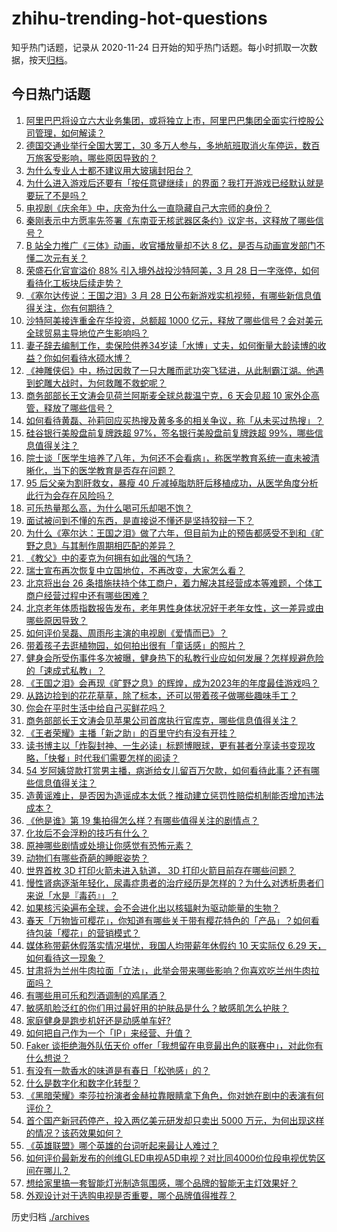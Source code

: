 # zhihu-trending-hot-questions

知乎热门话题，记录从 2020-11-24
日开始的知乎热门话题。每小时抓取一次数据，按天[归档](./archives)。

## 今日热门话题

<!-- BEGIN -->
<!-- 最后更新时间 Wed Mar 29 2023 02:00:29 GMT+0800 (China Standard Time) -->

1. [阿里巴巴将设立六大业务集团，或将独立上市，阿里巴巴集团全面实行控股公司管理，如何解读？](https://www.zhihu.com/question/592382795)
1. [德国交通业举行全国大罢工，30 多万人参与，多地航班取消火车停运，数百万旅客受影响，哪些原因导致的？](https://www.zhihu.com/question/592294752)
1. [为什么专业人士都不建议用大玻璃封阳台？](https://www.zhihu.com/question/591427012)
1. [为什么进入游戏后还要有「按任意键继续」的界面？我打开游戏已经默认就是要玩了不是吗？](https://www.zhihu.com/question/592107474)
1. [电视剧《庆余年》中，庆帝为什么一直隐藏自己大宗师的身份？](https://www.zhihu.com/question/499720106)
1. [秦刚表示中方愿率先签署《东南亚无核武器区条约》议定书，这释放了哪些信号？](https://www.zhihu.com/question/592303399)
1. [B 站全力推广《三体》动画，收官播放量却不达 8 亿，是否与动画宣发部门不懂二次元有关？](https://www.zhihu.com/question/591794642)
1. [荣盛石化官宣溢价 88% 引入境外战投沙特阿美，3 月 28 日一字涨停，如何看待化工板块后续走势？](https://www.zhihu.com/question/592334803)
1. [《塞尔达传说：王国之泪》3 月 28 日公布新游戏实机视频，有哪些新信息值得关注，你有何期待？](https://www.zhihu.com/question/592419514)
1. [沙特阿美接连重金在华投资，总额超 1000 亿元，释放了哪些信号？会对美元全球贸易主导地位产生影响吗？](https://www.zhihu.com/question/592364559)
1. [妻子辞去编制工作，卖保险供养34岁读「水博」丈夫，如何衡量大龄读博的收益？你如何看待水硕水博？](https://www.zhihu.com/question/592312253)
1. [《神雕侠侣》中，杨过因救了一只大雕而武功突飞猛进，从此制霸江湖。他遇到蛇雕大战时，为何救雕不救蛇呢？](https://www.zhihu.com/question/584916890)
1. [商务部部长王文涛会见荷兰阿斯麦全球总裁温宁克，6 天会见超 10 家外企高管，释放了哪些信号？](https://www.zhihu.com/question/592426290)
1. [如何看待黄磊、孙莉回应买热搜及黄多多的相关争议，称「从未买过热搜」？](https://www.zhihu.com/question/592183204)
1. [硅谷银行美股盘前复牌跌超 97%，签名银行美股盘前复牌跌超 99%，哪些信息值得关注？](https://www.zhihu.com/question/592439279)
1. [院士谈「医学生培养了八年，为何还不会看病」，称医学教育系统一直未被清晰化，当下的医学教育是否存在问题？](https://www.zhihu.com/question/592318182)
1. [95 后父亲为割肝救女，暴瘦 40 斤减掉脂肪肝后移植成功，从医学角度分析此行为会存在风险吗？](https://www.zhihu.com/question/592114502)
1. [可乐热量那么高，为什么喝可乐却喝不饱？](https://www.zhihu.com/question/590978913)
1. [面试被问到不懂的东西，是直接说不懂还是坚持狡辩一下？](https://www.zhihu.com/question/537844401)
1. [为什么《塞尔达：王国之泪》做了六年，但目前为止的预告都感受不到和《旷野之息》与其制作周期相匹配的差异？](https://www.zhihu.com/question/591093839)
1. [《教父》中的麦克为何拥有如此强的气场？](https://www.zhihu.com/question/303145504)
1. [瑞士宣布再次恢复中立国地位，不再改变，大家怎么看？](https://www.zhihu.com/question/592286979)
1. [北京将出台 26 条措施扶持个体工商户，着力解决其经营成本等难题，个体工商户经营过程中还有哪些困难？](https://www.zhihu.com/question/592351185)
1. [北京老年体质指数报告发布，老年男性身体状况好于老年女性，这一差异或由哪些原因导致？](https://www.zhihu.com/question/592426507)
1. [如何评价吴磊、周雨彤主演的电视剧《爱情而已》？](https://www.zhihu.com/question/592197322)
1. [带着孩子去逛植物园，如何拍出很有「童话感」的照片？](https://www.zhihu.com/question/589885850)
1. [健身会所受伤事件多次被曝，健身热下的私教行业应如何发展？怎样规避危险的「速成式私教」？](https://www.zhihu.com/question/591995433)
1. [《王国之泪》会再现《旷野之息》的辉煌，成为2023年的年度最佳游戏吗？](https://www.zhihu.com/question/590353855)
1. [从路边捡到的花花草草，除了标本，还可以带着孩子做哪些趣味手工？](https://www.zhihu.com/question/589885992)
1. [你会在平时生活中给自己买鲜花吗？](https://www.zhihu.com/question/591916628)
1. [商务部部长王文涛会见苹果公司首席执行官库克，哪些信息值得关注？](https://www.zhihu.com/question/592138509)
1. [《王者荣耀》主播「新之助」的百里守约有没有开挂？](https://www.zhihu.com/question/591953359)
1. [读书博主以「炸裂封神、一生必读」标题博眼球，更有甚者分享读书变现攻略，「快餐」时代我们需要怎样的阅读？](https://www.zhihu.com/question/592134954)
1. [54 岁阿姨贷款打赏男主播，病逝给女儿留百万欠款，如何看待此事？还有哪些信息值得关注？](https://www.zhihu.com/question/591952007)
1. [造黄谣难止，是否因为造谣成本太低？推动建立惩罚性赔偿机制能否增加违法成本？](https://www.zhihu.com/question/591501334)
1. [《他是谁》第 19 集拍得怎么样？有哪些值得关注的剧情点？](https://www.zhihu.com/question/592383598)
1. [化妆后不会浮粉的技巧有什么？](https://www.zhihu.com/question/580094648)
1. [原神哪些剧情或处境让你感觉有恐怖元素？](https://www.zhihu.com/question/547409779)
1. [动物们有哪些奇葩的睡眠姿势？](https://www.zhihu.com/question/592132718)
1. [世界首枚 3D 打印火箭未进入轨道， 3D 打印火箭目前存在哪些问题？](https://www.zhihu.com/question/591397511)
1. [慢性肾病逐渐年轻化，尿毒症患者的治疗经历是怎样的？为什么对透析患者们来说「水是『毒药』」？](https://www.zhihu.com/question/592165041)
1. [如果核污染遍布全球，会不会进化出以核辐射为驱动能量的生物？](https://www.zhihu.com/question/591960128)
1. [春天「万物皆可樱花」，你知道有哪些关于带有樱花特色的「产品」？如何看待包装「樱花」的营销模式？](https://www.zhihu.com/question/591579970)
1. [媒体称带薪休假落实情况堪忧，我国人均带薪年休假约 10 天实际仅 6.29 天，如何看待这一现象？](https://www.zhihu.com/question/592298659)
1. [甘肃将为兰州牛肉拉面「立法」，此举会带来哪些影响？你喜欢吃兰州牛肉拉面吗？](https://www.zhihu.com/question/592089254)
1. [有哪些用可乐和烈酒调制的鸡尾酒？](https://www.zhihu.com/question/590084825)
1. [敏感肌脸泛红的你们用过最好用的护肤品是什么？敏感肌怎么护肤？](https://www.zhihu.com/question/583101302)
1. [家庭健身是跑步机好还是动感单车好?](https://www.zhihu.com/question/22001678)
1. [如何把自己作为一个「IP」来经营、升值？](https://www.zhihu.com/question/592116775)
1. [Faker 谈拒绝海外队伍天价 offer「我想留在电竞最出色的联赛中」，对此你有什么想说？](https://www.zhihu.com/question/592323081)
1. [有没有一款香水的味道是有春日「松弛感」的？](https://www.zhihu.com/question/585322587)
1. [什么是数字化和数字化转型？](https://www.zhihu.com/question/343916263)
1. [《黑暗荣耀》李莎拉扮演者金赫拉靠眼睛拿下角色，你对她在剧中的表演有何评价？](https://www.zhihu.com/question/591042446)
1. [首个国产新冠药停产，投入两亿美元研发却只卖出 5000 万元，为何出现这样的情况？该药效果如何？](https://www.zhihu.com/question/592283402)
1. [《英雄联盟》哪个英雄的台词听起来最让人难过？](https://www.zhihu.com/question/406374873)
1. [如何评价最新发布的创维GLED电视A5D电视？对比同4000价位段电视优势区间在哪儿？](https://www.zhihu.com/question/592152221)
1. [想给家里搞一套智能灯光制造氛围感，哪个品牌的智能无主灯效果好？](https://www.zhihu.com/question/589955935)
1. [外观设计对于选购电视是否重要，哪个品牌值得推荐？](https://www.zhihu.com/question/588290441)

<!-- END -->

历史归档 [./archives](./archives)
